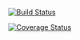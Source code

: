 [![Build Status](https://app.travis-ci.com/pranavsinghps1/swe1-app.svg?branch=master)](https://app.travis-ci.com/pranavsinghps1/swe1-app)

[![Coverage Status](https://coveralls.io/repos/github/pranavsinghps1/swe1-app/badge.svg?branch=master)](https://coveralls.io/github/pranavsinghps1/swe1-app?branch=master)

